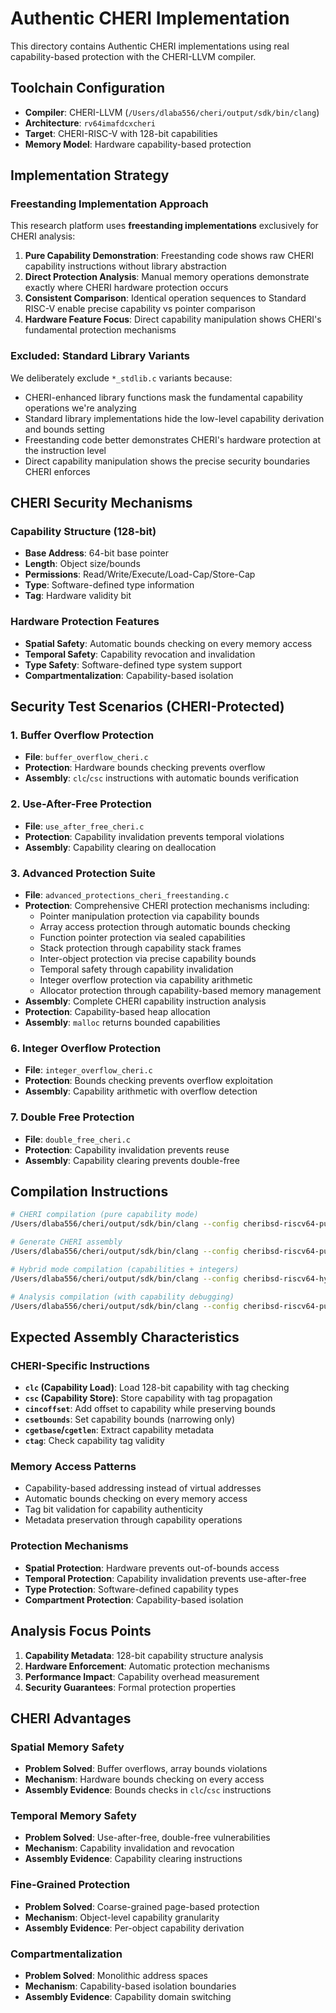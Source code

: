 # Authentic CHERI Implementation

This directory contains Authentic CHERI implementations using real capability-based protection with the CHERI-LLVM compiler.

## Toolchain Configuration
- **Compiler**: CHERI-LLVM (`/Users/dlaba556/cheri/output/sdk/bin/clang`)
- **Architecture**: `rv64imafdcxcheri`
- **Target**: CHERI-RISC-V with 128-bit capabilities
- **Memory Model**: Hardware capability-based protection

## Implementation Strategy

### **Freestanding Implementation Approach**
This research platform uses **freestanding implementations** exclusively for CHERI analysis:

1. **Pure Capability Demonstration**: Freestanding code shows raw CHERI capability instructions without library abstraction
2. **Direct Protection Analysis**: Manual memory operations demonstrate exactly where CHERI hardware protection occurs
3. **Consistent Comparison**: Identical operation sequences to Standard RISC-V enable precise capability vs pointer comparison
4. **Hardware Feature Focus**: Direct capability manipulation shows CHERI's fundamental protection mechanisms

### **Excluded: Standard Library Variants**
We deliberately exclude `*_stdlib.c` variants because:
- CHERI-enhanced library functions mask the fundamental capability operations we're analyzing
- Standard library implementations hide the low-level capability derivation and bounds setting
- Freestanding code better demonstrates CHERI's hardware protection at the instruction level
- Direct capability manipulation shows the precise security boundaries CHERI enforces

## CHERI Security Mechanisms

### Capability Structure (128-bit)
- **Base Address**: 64-bit base pointer
- **Length**: Object size/bounds
- **Permissions**: Read/Write/Execute/Load-Cap/Store-Cap
- **Type**: Software-defined type information
- **Tag**: Hardware validity bit

### Hardware Protection Features
- **Spatial Safety**: Automatic bounds checking on every memory access
- **Temporal Safety**: Capability revocation and invalidation
- **Type Safety**: Software-defined type system support
- **Compartmentalization**: Capability-based isolation

## Security Test Scenarios (CHERI-Protected)

### 1. Buffer Overflow Protection
- **File**: `buffer_overflow_cheri.c`
- **Protection**: Hardware bounds checking prevents overflow
- **Assembly**: `clc`/`csc` instructions with automatic bounds verification

### 2. Use-After-Free Protection
- **File**: `use_after_free_cheri.c`
- **Protection**: Capability invalidation prevents temporal violations
- **Assembly**: Capability clearing on deallocation

### 3. Advanced Protection Suite
- **File**: `advanced_protections_cheri_freestanding.c`
- **Protection**: Comprehensive CHERI protection mechanisms including:
  - Pointer manipulation protection via capability bounds
  - Array access protection through automatic bounds checking
  - Function pointer protection via sealed capabilities
  - Stack protection through capability stack frames
  - Inter-object protection via precise capability bounds
  - Temporal safety through capability invalidation
  - Integer overflow protection via capability arithmetic
  - Allocator protection through capability-based memory management
- **Assembly**: Complete CHERI capability instruction analysis
- **Protection**: Capability-based heap allocation
- **Assembly**: `malloc` returns bounded capabilities

### 6. Integer Overflow Protection
- **File**: `integer_overflow_cheri.c`
- **Protection**: Bounds checking prevents overflow exploitation
- **Assembly**: Capability arithmetic with overflow detection

### 7. Double Free Protection
- **File**: `double_free_cheri.c`
- **Protection**: Capability invalidation prevents reuse
- **Assembly**: Capability clearing prevents double-free

## Compilation Instructions

```bash
# CHERI compilation (pure capability mode)
/Users/dlaba556/cheri/output/sdk/bin/clang --config cheribsd-riscv64-purecap -O2 -g -o program program.c

# Generate CHERI assembly
/Users/dlaba556/cheri/output/sdk/bin/clang --config cheribsd-riscv64-purecap -S -o program.s program.c

# Hybrid mode compilation (capabilities + integers)
/Users/dlaba556/cheri/output/sdk/bin/clang --config cheribsd-riscv64-hybrid -O2 -g -o program program.c

# Analysis compilation (with capability debugging)
/Users/dlaba556/cheri/output/sdk/bin/clang --config cheribsd-riscv64-purecap -O0 -g3 -fno-omit-frame-pointer -o program_debug program.c
```

## Expected Assembly Characteristics

### CHERI-Specific Instructions
- **`clc` (Capability Load)**: Load 128-bit capability with tag checking
- **`csc` (Capability Store)**: Store capability with tag propagation
- **`cincoffset`**: Add offset to capability while preserving bounds
- **`csetbounds`**: Set capability bounds (narrowing only)
- **`cgetbase`/`cgetlen`**: Extract capability metadata
- **`ctag`**: Check capability tag validity

### Memory Access Patterns
- Capability-based addressing instead of virtual addresses
- Automatic bounds checking on every memory access
- Tag bit validation for capability authenticity
- Metadata preservation through capability operations

### Protection Mechanisms
- **Spatial Protection**: Hardware prevents out-of-bounds access
- **Temporal Protection**: Capability invalidation prevents use-after-free
- **Type Protection**: Software-defined capability types
- **Compartment Protection**: Capability-based isolation

## Analysis Focus Points

1. **Capability Metadata**: 128-bit capability structure analysis
2. **Hardware Enforcement**: Automatic protection mechanisms
3. **Performance Impact**: Capability overhead measurement
4. **Security Guarantees**: Formal protection properties

## CHERI Advantages

### Spatial Memory Safety
- **Problem Solved**: Buffer overflows, array bounds violations
- **Mechanism**: Hardware bounds checking on every access
- **Assembly Evidence**: Bounds checks in `clc`/`csc` instructions

### Temporal Memory Safety
- **Problem Solved**: Use-after-free, double-free vulnerabilities
- **Mechanism**: Capability invalidation and revocation
- **Assembly Evidence**: Capability clearing instructions

### Fine-Grained Protection
- **Problem Solved**: Coarse-grained page-based protection
- **Mechanism**: Object-level capability granularity
- **Assembly Evidence**: Per-object capability derivation

### Compartmentalization
- **Problem Solved**: Monolithic address spaces
- **Mechanism**: Capability-based isolation boundaries
- **Assembly Evidence**: Capability domain switching
